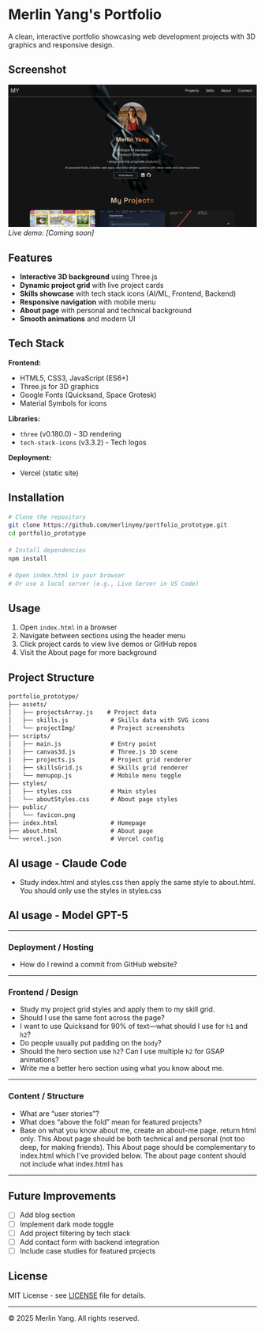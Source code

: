 # Merlin Yang's Portfolio

A clean, interactive portfolio showcasing web development projects with 3D graphics and responsive design.

## Screenshot

![Portfolio Screenshot](./projectScreenshot.png)
_Live demo: [Coming soon]_

## Features

- **Interactive 3D background** using Three.js
- **Dynamic project grid** with live project cards
- **Skills showcase** with tech stack icons (AI/ML, Frontend, Backend)
- **Responsive navigation** with mobile menu
- **About page** with personal and technical background
- **Smooth animations** and modern UI

## Tech Stack

**Frontend:**

- HTML5, CSS3, JavaScript (ES6+)
- Three.js for 3D graphics
- Google Fonts (Quicksand, Space Grotesk)
- Material Symbols for icons

**Libraries:**

- `three` (v0.180.0) - 3D rendering
- `tech-stack-icons` (v3.3.2) - Tech logos

**Deployment:**

- Vercel (static site)

## Installation

```bash
# Clone the repository
git clone https://github.com/merlinymy/portfolio_prototype.git
cd portfolio_prototype

# Install dependencies
npm install

# Open index.html in your browser
# Or use a local server (e.g., Live Server in VS Code)
```

## Usage

1. Open `index.html` in a browser
2. Navigate between sections using the header menu
3. Click project cards to view live demos or GitHub repos
4. Visit the About page for more background

## Project Structure

```
portfolio_prototype/
├── assets/
│   ├── projectsArray.js    # Project data
│   ├── skills.js            # Skills data with SVG icons
│   └── projectImg/          # Project screenshots
├── scripts/
│   ├── main.js              # Entry point
│   ├── canvas3d.js          # Three.js 3D scene
│   ├── projects.js          # Project grid renderer
│   ├── skillsGrid.js        # Skills grid renderer
│   └── menupop.js           # Mobile menu toggle
├── styles/
│   ├── styles.css           # Main styles
│   └── aboutStyles.css      # About page styles
├── public/
│   └── favicon.png
├── index.html               # Homepage
├── about.html               # About page
└── vercel.json              # Vercel config
```

## AI usage - Claude Code

- Study index.html and styles.css then apply the same style to about.html. You should only use the styles in styles.css

## AI usage - Model GPT-5

---

### Deployment / Hosting

- How do I rewind a commit from GitHub website?

---

### Frontend / Design

- Study my project grid styles and apply them to my skill grid.
- Should I use the same font across the page?
- I want to use Quicksand for 90% of text—what should I use for `h1` and `h2`?
- Do people usually put padding on the `body`?
- Should the hero section use `h2`? Can I use multiple `h2` for GSAP animations?
- Write me a better hero section using what you know about me.

---

### Content / Structure

- What are “user stories”?
- What does “above the fold” mean for featured projects?
- Base on what you know about me, create an about-me page. return html only. This About page should be both technical and personal (not too deep, for making friends). This About page should be complementary to index.html which I've provided below. The about page content should not include what index.html has

---

## Future Improvements

- [ ] Add blog section
- [ ] Implement dark mode toggle
- [ ] Add project filtering by tech stack
- [ ] Add contact form with backend integration
- [ ] Include case studies for featured projects

## License

MIT License - see [LICENSE](LICENSE) file for details.

---

© 2025 Merlin Yang. All rights reserved.
